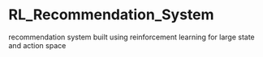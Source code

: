 # RL_Recommendation_System
recommendation system built using reinforcement learning for large state and action space
